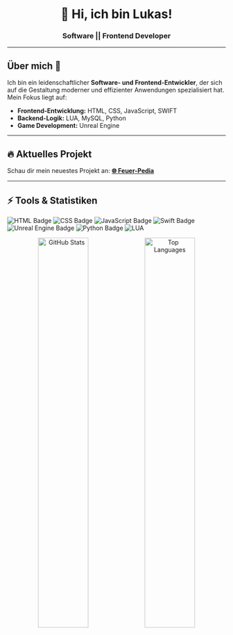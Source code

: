 <h1 align="center">👋 Hi, ich bin Lukas!</h1>
<h3 align="center">Software || Frontend Developer</h3>

---

<h2>Über mich 🚀</h2>
<p>
  Ich bin ein leidenschaftlicher <strong>Software- und Frontend-Entwickler</strong>, der sich auf die Gestaltung moderner und effizienter Anwendungen spezialisiert hat. Mein Fokus liegt auf:
</p>
<ul>
  <li><strong>Frontend-Entwicklung:</strong> HTML, CSS, JavaScript, SWIFT</li>
  <li><strong>Backend-Logik:</strong> LUA, MySQL, Python</li>
  <li><strong>Game Development:</strong> Unreal Engine</li>
</ul>

---

<h2>🔥 Aktuelles Projekt</h2>
<p>
  Schau dir mein neuestes Projekt an:  
  <a href="https://www.feuer-pedia.de/" target="_blank"><strong>🌐 Feuer-Pedia</strong></a>
</p>

---

<h2>⚡ Tools & Statistiken</h2>
<p>
  <img src="https://img.shields.io/badge/Code-HTML-informational?style=flat&logo=html5&color=E34F26" alt="HTML Badge">
  <img src="https://img.shields.io/badge/Code-CSS-informational?style=flat&logo=css3&color=1572B6" alt="CSS Badge">
  <img src="https://img.shields.io/badge/Code-JavaScript-informational?style=flat&logo=javascript&color=F7DF1E" alt="JavaScript Badge">
  <img src="https://img.shields.io/badge/Code-Swift-informational?style=flat&logo=swift&color=FA7343" alt="Swift Badge">
  <img src="https://img.shields.io/badge/Tools-Unreal%20Engine-informational?style=flat&logo=unreal-engine&color=0E1128" alt="Unreal Engine Badge">
  <img src="https://img.shields.io/badge/Code-Python-informational?style=flat&logo=python&color=3776AB" alt="Python Badge">
  <img src="https://img.shields.io/badge/Code-lua-informational?style=flat&logo=LUA&color=FA7343" alt="LUA">
</p>

<div align="center">
  <img src="https://github-readme-stats.vercel.app/api?username=Lukas080400&show_icons=true&theme=radical" alt="GitHub Stats" width="48%" />
  <img src="https://github-readme-stats.vercel.app/api/top-langs/?username=Lukas080400&layout=compact&theme=radical" alt="Top Languages" width="48%" />
</div>
